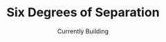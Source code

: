 ---
showonindex: true
title: Six Degrees of Separation
description: A webapp to visualise the Six Degrees of Separation Theory, and help you calculate your "social distance" from Rick Astley.
date: Currently Building
datestamp: "09.2022"
type: Webapp
documentationAvailable: false
link1: Notes
url1: https://krishgoel.notion.site/Six-Degrees-of-Separation-cf230bcb136e4462ae0951af71bb885e
link2: Github
url2: https://github.com/KrishGoel/sixdegreesofseparation
slug: six-degrees-of-separation
---